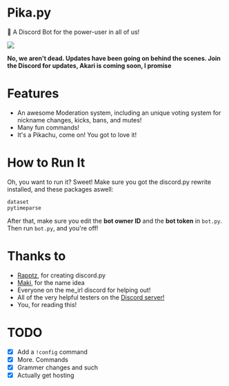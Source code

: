 # Pika.py
🤖 A Discord Bot for the power-user in all of us!

<a href="https://discordbots.org/bot/412042272268615680">
  <img src="https://discordbots.org/api/widget/412042272268615680.svg" />
</a>

**No, we aren't dead. Updates have been going on behind the scenes. Join the Discord for updates, Akari is coming soon, I promise**

# Features
* An awesome Moderation system, including an unique voting system for nickname changes, kicks, bans, and mutes!
* Many fun commands!
* It's a Pikachu, come on! You got to love it!

# How to Run It
Oh, you want to run it? Sweet!
Make sure you got the discord.py rewrite installed, and these packages aswell:
```
dataset
pytimeparse
```
After that, make sure you edit the **bot owner ID** and the **bot token** in ``bot.py``.
Then run ``bot.py``, and you're off!

# Thanks to
* [Rapptz](https://github.com/Rapptz), for creating discord.py
* [Maki](https://maki.cat), for the name idea
* Everyone on the me_irl discord for helping out!
* All of the very helpful testers on the [Discord server!](https://discord.gg/8vFPUhV)
* You, for reading this!

# TODO
- [x] Add a ``!config`` command
- [x] More. Commands
- [x] Grammer changes and such
- [x] Actually get hosting
